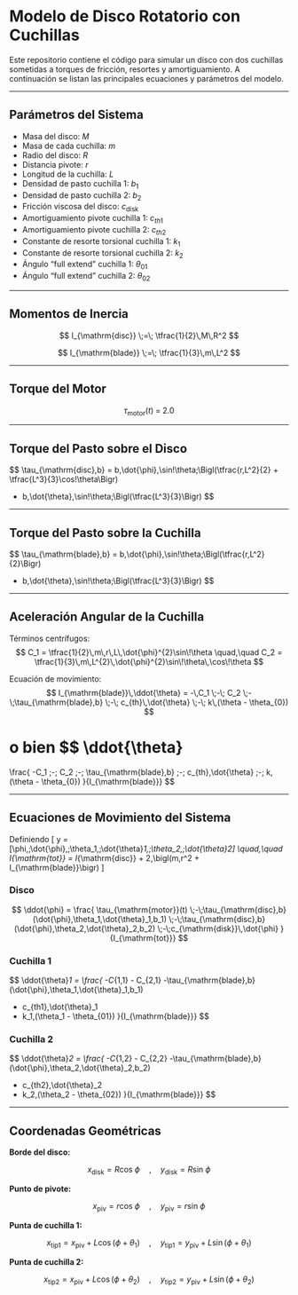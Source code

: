 # Modelo de Disco Rotatorio con Cuchillas

Este repositorio contiene el código para simular un disco con dos cuchillas sometidas a torques de fricción, resortes y amortiguamiento. A continuación se listan las principales ecuaciones y parámetros del modelo.

---

## Parámetros del Sistema

- Masa del disco: $M$
- Masa de cada cuchilla: $m$
- Radio del disco: $R$
- Distancia pivote: $r$
- Longitud de la cuchilla: $L$
- Densidad de pasto cuchilla 1: $b_1$
- Densidad de pasto cuchilla 2: $b_2$
- Fricción viscosa del disco: $c_{\mathrm{disk}}$
- Amortiguamiento pivote cuchilla 1: $c_{th1}$
- Amortiguamiento pivote cuchilla 2: $c_{th2}$
- Constante de resorte torsional cuchilla 1: $k_1$
- Constante de resorte torsional cuchilla 2: $k_2$
- Ángulo “full extend” cuchilla 1: $\theta_{01}$
- Ángulo “full extend” cuchilla 2: $\theta_{02}$

---

## Momentos de Inercia

$$
I_{\mathrm{disc}} \;=\; \tfrac{1}{2}\,M\,R^2
$$

$$
I_{\mathrm{blade}} \;=\; \tfrac{1}{3}\,m\,L^2
$$

---

## Torque del Motor

$$
\tau_{\mathrm{motor}}(t)\;=\;2.0
$$

---

## Torque del Pasto sobre el Disco

$$
\tau_{\mathrm{disc},b}
= b\,\dot{\phi}\,\sin\!\theta\;\Bigl(\tfrac{r\,L^2}{2} + \tfrac{L^3}{3}\cos\!\theta\Bigr)
+ b\,\dot{\theta}\,\sin\!\theta\;\Bigl(\tfrac{L^3}{3}\Bigr)
$$

---

## Torque del Pasto sobre la Cuchilla

$$
\tau_{\mathrm{blade},b}
= b\,\dot{\phi}\,\sin\!\theta\;\Bigl(\tfrac{r\,L^2}{2}\Bigr)
+ b\,\dot{\theta}\,\sin\!\theta\;\Bigl(\tfrac{L^3}{3}\Bigr)
$$

---

## Aceleración Angular de la Cuchilla

Términos centrífugos:
$$
C_1 = \tfrac{1}{2}\,m\,r\,L\,\dot{\phi}^{2}\sin\!\theta
\quad,\quad
C_2 = \tfrac{1}{3}\,m\,L^{2}\,\dot{\phi}^{2}\sin\!\theta\,\cos\!\theta
$$

Ecuación de movimiento:
$$
I_{\mathrm{blade}}\,\ddot{\theta}
= -\,C_1 \;-\; C_2 \;-\;\tau_{\mathrm{blade},b}
\;-\; c_{th}\,\dot{\theta}
\;-\; k\,(\theta - \theta_{0})
$$

o bien
$$
\ddot{\theta}
= 
\frac{ 
  -C_1 \;-\; C_2 \;-\; \tau_{\mathrm{blade},b}
  \;-\; c_{th}\,\dot{\theta}
  \;-\; k\,(\theta - \theta_{0})
}{I_{\mathrm{blade}}}
$$

---

## Ecuaciones de Movimiento del Sistema

Definiendo
\[
y = [\phi,\;\dot{\phi},\;\theta_1,\;\dot{\theta}_1,\;\theta_2,\;\dot{\theta}_2]
\quad,\quad
I_{\mathrm{tot}} = I_{\mathrm{disc}} + 2\,\bigl(m\,r^2 + I_{\mathrm{blade}}\bigr)
\]

### Disco

$$
\ddot{\phi}
= \frac{
  \tau_{\mathrm{motor}}(t)
  \;-\;\tau_{\mathrm{disc},b}(\dot{\phi},\theta_1,\dot{\theta}_1,b_1)
  \;-\;\tau_{\mathrm{disc},b}(\dot{\phi},\theta_2,\dot{\theta}_2,b_2)
  \;-\;c_{\mathrm{disk}}\,\dot{\phi}
}{I_{\mathrm{tot}}}
$$

### Cuchilla 1

$$
\ddot{\theta}_1
= \frac{
  -C_{1,1} - C_{2,1}
  -\tau_{\mathrm{blade},b}(\dot{\phi},\theta_1,\dot{\theta}_1,b_1)
  - c_{th1}\,\dot{\theta}_1
  - k_1\,(\theta_1 - \theta_{01})
}{I_{\mathrm{blade}}}
$$

### Cuchilla 2

$$
\ddot{\theta}_2
= \frac{
  -C_{1,2} - C_{2,2}
  -\tau_{\mathrm{blade},b}(\dot{\phi},\theta_2,\dot{\theta}_2,b_2)
  - c_{th2}\,\dot{\theta}_2
  - k_2\,(\theta_2 - \theta_{02})
}{I_{\mathrm{blade}}}
$$

---

## Coordenadas Geométricas

**Borde del disco:**

$$
x_{\mathrm{disk}} = R \cos\!\phi
\quad,\quad
y_{\mathrm{disk}} = R \sin\!\phi
$$

**Punto de pivote:**

$$
x_{\mathrm{piv}} = r \cos\!\phi
\quad,\quad
y_{\mathrm{piv}} = r \sin\!\phi
$$

**Punta de cuchilla 1:**

$$
x_{\mathrm{tip}1} = x_{\mathrm{piv}} + L \cos(\phi + \theta_1)
\quad,\quad
y_{\mathrm{tip}1} = y_{\mathrm{piv}} + L \sin(\phi + \theta_1)
$$

**Punta de cuchilla 2:**

$$
x_{\mathrm{tip}2} = x_{\mathrm{piv}} + L \cos(\phi + \theta_2)
\quad,\quad
y_{\mathrm{tip}2} = y_{\mathrm{piv}} + L \sin(\phi + \theta_2)
$$
